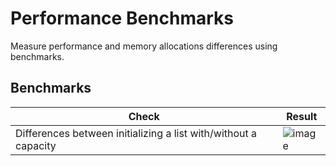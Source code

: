 # Performance Benchmarks
Measure performance and memory allocations differences using benchmarks.

## Benchmarks
| Check         | Result
| ------------- | ------------------------------------------------------------------
| Differences between initializing a list with/without a capacity    | ![image](https://user-images.githubusercontent.com/6709378/194712732-147c3823-d20c-4664-91b1-3359cc93ba99.png)
